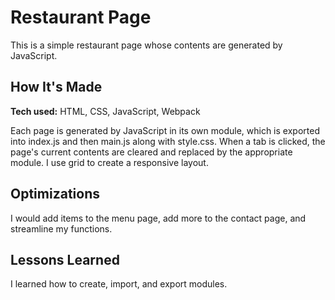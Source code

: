 # Restaurant Page

This is a simple restaurant page whose contents are generated by JavaScript.

## How It's Made

**Tech used:** HTML, CSS, JavaScript, Webpack

Each page is generated by JavaScript in its own module, which is exported into index.js and then main.js along with style.css. When a tab is clicked, the page's current contents are cleared and replaced by the appropriate module. I use grid to create a responsive layout.

## Optimizations

I would add items to the menu page, add more to the contact page, and streamline my functions.

## Lessons Learned

I learned how to create, import, and export modules.
